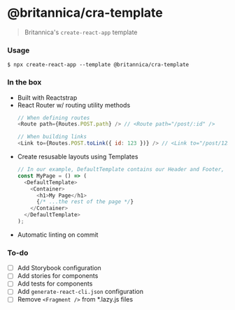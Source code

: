 # @britannica/cra-template

> Britannica's `create-react-app` template

### Usage

```bin
$ npx create-react-app --template @britannica/cra-template
```

### In the box
- Built with Reactstrap
- React Router w/ routing utility methods
  ```js
  // When defining routes
  <Route path={Routes.POST.path} /> // <Route path="/post/:id" />
  
  // When building links
  <Link to={Routes.POST.toLink({ id: 123 })} /> // <Link to="/post/123" />
  ```
- Create resusable layouts using Templates
  ```js
  // In our example, DefaultTemplate contains our Header and Footer, which will automatically be included
  const MyPage = () => (
    <DefaultTemplate>
      <Container>
        <h1>My Page</h1>
        {/* ...the rest of the page */}
      </Container>
    </DefaultTemplate>
  );
  ```
- Automatic linting on commit

### To-do
- [ ] Add Storybook configuration
- [ ] Add stories for components
- [ ] Add tests for components
- [ ] Add `generate-react-cli.json` configuration
- [ ] Remove `<Fragment />` from *.lazy.js files
